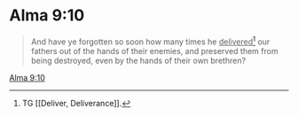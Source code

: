 # Alma 9:10

> And have ye forgotten so soon how many times he <u>delivered</u>[^a] our fathers out of the hands of their enemies, and preserved them from being destroyed, even by the hands of their own brethren?

[Alma 9:10](https://www.churchofjesuschrist.org/study/scriptures/bofm/alma/9?lang=eng&id=p10#p10)


[^a]: TG [[Deliver, Deliverance]].
